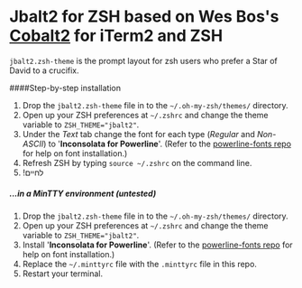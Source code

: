 # Jbalt2 for ZSH based on Wes Bos's [Cobalt2](https://github.com/wesbos/Cobalt2-iterm) for iTerm2 and ZSH

`jbalt2.zsh-theme` is the prompt layout for zsh users who prefer a Star of David to a crucifix.

####Step-by-step installation
1. Drop the `jbalt2.zsh-theme` file in to the `~/.oh-my-zsh/themes/` directory.
2. Open up your ZSH preferences at `~/.zshrc` and change the theme variable to `ZSH_THEME="jbalt2"`.
4. Under the *Text* tab change the font for each type (*Regular* and *Non-ASCII*) to '**Inconsolata for Powerline**'. (Refer to the [powerline-fonts repo](https://github.com/powerline/fonts) for help on font installation.)
5. Refresh ZSH by typing `source ~/.zshrc` on the command line.
6. !לחײם

##### ...in a MinTTY environment (untested)
1. Drop the `jbalt2.zsh-theme` file in to the `~/.oh-my-zsh/themes/` directory.
2. Open up your ZSH preferences at `~/.zshrc` and change the theme variable to `ZSH_THEME="jbalt2"`.
3. Install '**Inconsolata for Powerline**'. (Refer to the [powerline-fonts repo](https://github.com/powerline/fonts) for help on font installation.)
4. Replace the `~/.minttyrc` file with the `.minttyrc` file in this repo.
5. Restart your terminal. 
